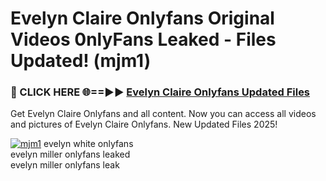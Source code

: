 # Evelyn Claire Onlyfans Original Videos 0nlyFans Leaked - Files Updated! (mjm1)

<h3>🔴 CLICK HERE 🌐==►► <a href="https://tinyurl.com/3hn5wdd3" rel="nofollow">Evelyn Claire Onlyfans Updated Files</a></h3>

Get Evelyn Claire Onlyfans and all content. Now you can access all videos and pictures of Evelyn Claire Onlyfans. New Updated Files 2025!

[![mjm1](https://i.imgur.com/4HnBqBT.gif)](https://tinyurl.com/3hn5wdd3)
evelyn white onlyfans<br>
evelyn miller onlyfans leaked<br>
evelyn miller onlyfans leak